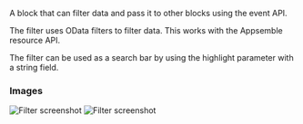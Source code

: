 A block that can filter data and pass it to other blocks using the event API.

The filter uses OData filters to filter data. This works with the Appsemble resource API.

The filter can be used as a search bar by using the highlight parameter with a string field.

### Images

![Filter screenshot](https://gitlab.com/appsemble/appsemble/-/raw/0.30.1/config/assets/filter.png)
![Filter screenshot](https://gitlab.com/appsemble/appsemble/-/raw/0.30.1/config/assets/filter-search-bar.png)
